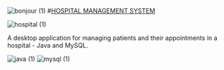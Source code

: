 ![bonjour (1)](https://user-images.githubusercontent.com/100168104/235525047-7d53df9f-2081-4c4d-aec5-f92b68d032d7.png)
#[HOSPITAL MANAGEMENT SYSTEM](#)

![hospital (1)](https://user-images.githubusercontent.com/100168104/235525086-2a84f73c-2f7e-42eb-9abc-d72c590080e7.png)

A desktop application for managing patients and their appointments in a hospital - Java
and MySQL.


![java (1)](https://user-images.githubusercontent.com/100168104/235526274-91ce640d-9c81-4296-8177-b8b2f6c1dd64.png)
![mysql (1)](https://user-images.githubusercontent.com/100168104/235526278-55d1c606-33c0-42cd-88da-79e69e5b53b8.png)
